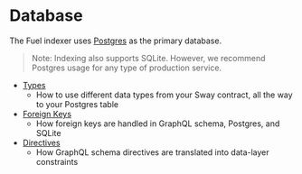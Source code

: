 # Database

The Fuel indexer uses [Postgres](https://github.com/docker-library/postgres/blob/2f6878ca854713264ebb27c1ba8530c884bcbca5/14/bullseye/Dockerfile) as the primary database.

> Note: Indexing also supports SQLite. However, we recommend Postgres usage for any type of production service.

- [Types](./types.md)
  - How to use different data types from your Sway contract, all the way to your Postgres table
- [Foreign Keys](./foreign-keys.md)
  - How foreign keys are handled in GraphQL schema, Postgres, and SQLite
- [Directives](./directives.md)
  - How GraphQL schema directives are translated into data-layer constraints
